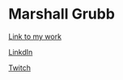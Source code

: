 # Marshall Grubb


[Link to my work](www.github.com/Evernight27)

[LinkdIn](https://www.linkedin.com/in/marshall-grubb-7a5601242/)

[Twitch](www.twitch.tv/Evernight27)
